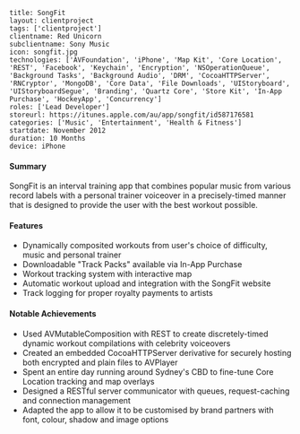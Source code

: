 ```
title: SongFit
layout: clientproject
tags: ['clientproject']
clientname: Red Unicorn
subclientname: Sony Music
icon: songfit.jpg
technologies: ['AVFoundation', 'iPhone', 'Map Kit', 'Core Location', 'REST', 'Facebook', 'Keychain', 'Encryption', 'NSOperationQueue', 'Background Tasks', 'Background Audio', 'DRM', 'CocoaHTTPServer', 'RNCryptor', 'MongoDB', 'Core Data', 'File Downloads', 'UIStoryboard', 'UIStoryboardSegue', 'Branding', 'Quartz Core', 'Store Kit', 'In-App Purchase', 'HockeyApp', 'Concurrency']
roles: ['Lead Developer']
storeurl: https://itunes.apple.com/au/app/songfit/id587176581
categories: ['Music', 'Entertainment', 'Health & Fitness']
startdate: November 2012
duration: 10 Months
device: iPhone
```
#### Summary

SongFit is an interval training app that combines popular music from various record labels with a personal trainer voiceover in a precisely-timed manner that is designed to provide the user with the best workout possible.  
  
#### Features

- Dynamically composited workouts from user's choice of difficulty, music and personal trainer
- Downloadable "Track Packs" available via In-App Purchase 
- Workout tracking system with interactive map
- Automatic workout upload and integration with the SongFit website
- Track logging for proper royalty payments to artists

#### Notable Achievements

- Used AVMutableComposition with REST to create discretely-timed dynamic workout compilations with celebrity voiceovers
- Created an embedded CocoaHTTPServer derivative for securely hosting both encrypted and plain files to AVPlayer
- Spent an entire day running around Sydney's CBD to fine-tune Core Location tracking and map overlays
- Designed a RESTful server communicator with queues, request-caching and connection management
- Adapted the app to allow it to be customised by brand partners with font, colour, shadow and image options
